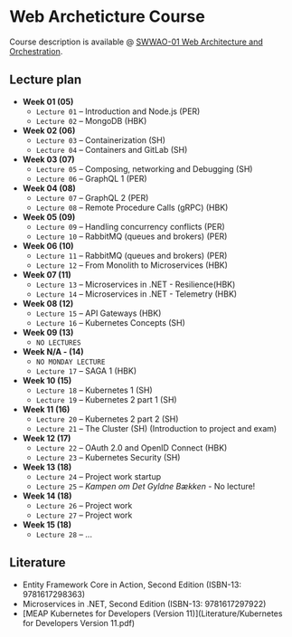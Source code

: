 # Web Archeticture Course 

Course description is available @ [SWWAO-01 Web Architecture and Orchestration](https://kursuskatalog.au.dk/en/course/117902/SWWAO-01-Web-Architecture-and-Orchestration).



## Lecture plan
- **Week 01 (05)**
	- `Lecture 01` – Introduction and Node.js (PER)
	- `Lecture 02` – MongoDB (HBK)
- **Week 02 (06)**
	- `Lecture 03` – Containerization (SH)
	- `Lecture 04` – Containers and GitLab (SH)
- **Week 03 (07)**
	- `Lecture 05` – Composing, networking and Debugging (SH)
	- `Lecture 06` – GraphQL 1 (PER)
- **Week 04 (08)**
	- `Lecture 07` – GraphQL 2 (PER)
	- `Lecture 08` – Remote Procedure Calls (gRPC) (HBK)
- **Week 05 (09)**
	- `Lecture 09` – Handling concurrency conflicts (PER)
	- `Lecture 10` – RabbitMQ (queues and brokers) (PER)
- **Week 06 (10)**
	- `Lecture 11` – RabbitMQ (queues and brokers) (PER)
	- `Lecture 12` – From Monolith to Microservices (HBK)
- **Week 07 (11)**
	- `Lecture 13` – Microservices in .NET - Resilience(HBK)
	- `Lecture 14` – Microservices in .NET - Telemetry (HBK)
- **Week 08 (12)**
	- `Lecture 15` – API Gateways (HBK)
	- `Lecture 16` – Kubernetes Concepts (SH)
- **Week 09 (13)**
	- `NO LECTURES` 
- **Week N/A - (14)**
	- `NO MONDAY LECTURE`   
	- `Lecture 17` – SAGA 1 (HBK)
- **Week 10 (15)**
	- `Lecture 18` – Kubernetes 1 (SH)
	- `Lecture 19` – Kubernetes 2 part 1 (SH)
- **Week 11 (16)**
	- `Lecture 20` – Kubernetes 2 part 2 (SH) 
	- `Lecture 21` – The Cluster (SH) (Introduction to project and exam)
- **Week 12 (17)**
	- `Lecture 22` – OAuth 2.0 and OpenID Connect (HBK)
	- `Lecture 23` – Kubernetes Security (SH)
- **Week 13 (18)**
	- `Lecture 24` – Project work startup
	- `Lecture 25` – _Kampen om Det Gyldne Bækken_ - No lecture!
- **Week 14 (18)**
	- `Lecture 26` – Project work
	- `Lecture 27` – Project work
- **Week 15 (18)**
	- `Lecture 28` – ...

## Literature
- Entity Framework Core in Action, Second Edition (ISBN-13: 9781617298363)
- Microservices in .NET, Second Edition (ISBN-13: 9781617297922)
- [MEAP Kubernetes for Developers (Version 11)](Literature/Kubernetes for Developers Version 11.pdf)
